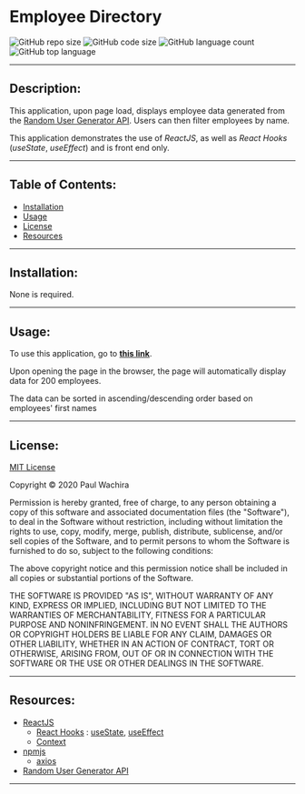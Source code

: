 # Employee Directory
  ![GitHub repo size](https://img.shields.io/github/repo-size/paulcmd/React_Employee_Directory?style=for-the-badge) ![GitHub code size](https://img.shields.io/github/languages/code-size/paulcmd/React_Employee_Directory?color=gold&style=for-the-badge) ![GitHub language count](https://img.shields.io/github/languages/count/paulcmd/React_Employee_Directory?color=green&style=for-the-badge) ![GitHub top language](https://img.shields.io/github/languages/top/paulcmd/React_Employee_Directory?color=red&style=for-the-badge)

---

## Description:
This application, upon page load, displays employee data generated from the [Random User Generator API](https://randomuser.me/). Users can then filter employees by name.

This application demonstrates the use of _ReactJS_, as well as _React Hooks_ (_useState_, _useEffect_) and is front end only.

---

## Table of Contents:
* [Installation](#installation)
* [Usage](#usage)
* [License](#license)
* [Resources](#resources)


---

## Installation:
None is required.

---

## Usage:
To use this application, go to __[this link]( https://determined-banach-290405.netlify.app/)__. 

Upon opening the page in the browser, the page will automatically display data for 200 employees.



The data can be sorted in ascending/descending order based on employees' first names


---


## License:
[MIT License](https://opensource.org/licenses/MIT)

Copyright © 2020 Paul Wachira

Permission is hereby granted, free of charge, to any person obtaining a copy
of this software and associated documentation files (the "Software"), to deal
in the Software without restriction, including without limitation the rights
to use, copy, modify, merge, publish, distribute, sublicense, and/or sell
copies of the Software, and to permit persons to whom the Software is
furnished to do so, subject to the following conditions:

The above copyright notice and this permission notice shall be included in all
copies or substantial portions of the Software.

THE SOFTWARE IS PROVIDED "AS IS", WITHOUT WARRANTY OF ANY KIND, EXPRESS OR
IMPLIED, INCLUDING BUT NOT LIMITED TO THE WARRANTIES OF MERCHANTABILITY,
FITNESS FOR A PARTICULAR PURPOSE AND NONINFRINGEMENT. IN NO EVENT SHALL THE
AUTHORS OR COPYRIGHT HOLDERS BE LIABLE FOR ANY CLAIM, DAMAGES OR OTHER
LIABILITY, WHETHER IN AN ACTION OF CONTRACT, TORT OR OTHERWISE, ARISING FROM,
OUT OF OR IN CONNECTION WITH THE SOFTWARE OR THE USE OR OTHER DEALINGS IN THE
SOFTWARE.

---

## Resources:
* [ReactJS](https://reactjs.org/docs/getting-started.html)
  * [React Hooks](https://reactjs.org/docs/hooks-intro.html) : [useState](https://reactjs.org/docs/hooks-state.html), [useEffect](https://reactjs.org/docs/hooks-effect.html)
  * [Context](https://reactjs.org/docs/context.html#when-to-use-context)
* [npmjs](https://www.npmjs.com/)
  * [axios](https://www.npmjs.com/package/axios)
* [Random User Generator API](https://randomuser.me/)


---

